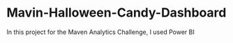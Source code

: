 # Mavin-Halloween-Candy-Dashboard
In this project for the Maven Analytics Challenge, I used Power BI
